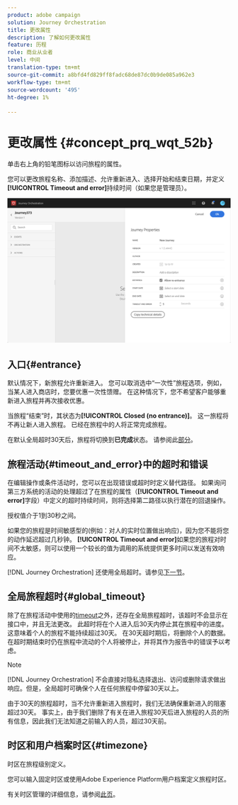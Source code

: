 ```yaml
---
product: adobe campaign
solution: Journey Orchestration
title: 更改属性
description: 了解如何更改属性
feature: 历程
role: 商业从业者
level: 中间
translation-type: tm+mt
source-git-commit: a8bfd4fd829ff8fadc68de87dc0b9de085a962e3
workflow-type: tm+mt
source-wordcount: '495'
ht-degree: 1%

---
```




# 更改属性 {#concept_prq_wqt_52b}

单击右上角的铅笔图标以访问旅程的属性。

您可以更改旅程名称、添加描述、允许重新进入、选择开始和结束日期，并定义&#x200B;**[!UICONTROL Timeout and error]**&#x200B;持续时间（如果您是管理员）。

![](../assets/journey32.png)

## 入口{#entrance}

默认情况下，新旅程允许重新进入。 您可以取消选中“一次性”旅程选项，例如，当某人进入商店时，您要优惠一次性馈赠。 在这种情况下，您不希望客户能够重新进入旅程并再次接收优惠。

当旅程“结束”时，其状态为&#x200B;**[!UICONTROL Closed (no entrance)]**。 这一旅程将不再让新人进入旅程。 已经在旅程中的人将正常完成旅程。

在默认全局超时30天后，旅程将切换到&#x200B;**已完成**&#x200B;状态。 请参阅此[部分](#global_timeout)。

## 旅程活动{#timeout_and_error}中的超时和错误

在编辑操作或条件活动时，您可以在出现错误或超时时定义替代路径。 如果询问第三方系统的活动的处理超过了在旅程的属性（**[!UICONTROL Timeout and  error]**&#x200B;字段）中定义的超时持续时间，则将选择第二路径以执行潜在的回退操作。

授权值介于1到30秒之间。

如果您的旅程是时间敏感型的(例如：对人的实时位置做出响应)，因为您不能将您的动作延迟超过几秒钟。 **[!UICONTROL Timeout and error]**&#x200B;如果您的旅程对时间不太敏感，则可以使用一个较长的值为调用的系统提供更多时间以发送有效响应。

[!DNL Journey Orchestration] 还使用全局超时。请参见[下一节](#global_timeout)。

## 全局旅程超时{#global_timeout}

除了在旅程活动中使用的[timeout](#timeout_and_error)之外，还存在全局旅程超时，该超时不会显示在接口中，并且无法更改。 此超时将在个人进入后30天内停止其在旅程中的进度。 这意味着个人的旅程不能持续超过30天。 在30天超时期后，将删除个人的数据。 在超时期结束时仍在旅程中流动的个人将被停止，并将其作为报告中的错误予以考虑。

>[!NOTE]
>
>[!DNL Journey Orchestration] 不会直接对隐私选择退出、访问或删除请求做出响应。但是，全局超时可确保个人在任何旅程中停留30天以上。

由于30天的旅程超时，当不允许重新进入旅程时，我们无法确保重新进入的阻塞超过30天。 事实上，由于我们删除了有关在进入旅程30天后进入旅程的人员的所有信息，因此我们无法知道之前输入的人员，超过30天前。

## 时区和用户档案时区{#timezone}

时区在旅程级别定义。

您可以输入固定时区或使用Adobe Experience Platform用户档案定义旅程时区。

有关时区管理的详细信息，请参阅[此页](../building-journeys/timezone-management.md)。
